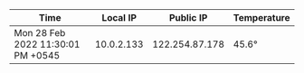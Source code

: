 | Time     | Local IP | Public IP | Temperature |
| ----------- | ----------- | ----------- | ----------- |
| Mon 28 Feb 2022 11:30:01 PM +0545      | 10.0.2.133     | 122.254.87.178  | 45.6° |
